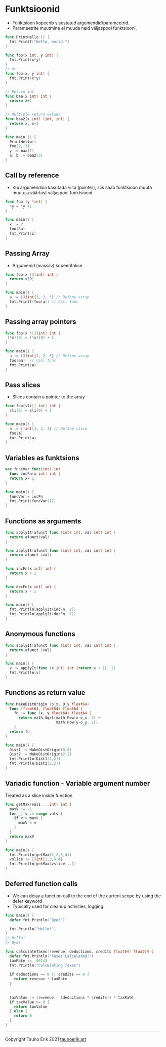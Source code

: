 # Funktsioonid

* Funktsioon kopeerib sisestatud argumendid/parameetrid.
* Parameetrite muutmine ei muuda neid väljaspool funktsiooni.

```Go
func PrintHello () {
  fmt.Printf("Hello, world.")
}

func foo(x int, y int) {
  fmt.Print(x*y)
}
// or
func foo(x, y int) {
  fmt.Print(x*y)
}

// Return int
func baa(x int) int {
  return x+1
}

// Multiple return values
func baa2(x int) (int, int) {
  return x, x+1
}

func main () {
  PrintHello()
  foo(2, 3)
  y := baa(1)
  a, b := baa2(3)
}
```

## Call by reference

* Kui argumendina kasutada viita (pointer), siis saab funktsioon muuta muutuja väärtust väljaspool funktsiooni.

```Go
func foo (y *int) {
  *y = *y +1
}

func main() {
  x := 2
  foo(&a)
  fmt.Print(x)
}
```

## Passing Array

* Argumenid (massiiv) kopeeritakse

```Go
func foo(x [3]int) int {
  return x[0]
}

func main() {
  a := [3]int{1, 2, 3} // Define array
  fmt.Printf(foo(a)) // Call func
}
```

## Passing array pointers

```Go
func foo(x *[3]int) int {
 (*x)[0] = (*x)[0] + 1
}

func main() {
  a := [3]int{1, 2, 3} // Define array
  foo(&a)  // Call func
  fmt.Print(a) 
}
```

## Pass slices

* Slices contain a pointer to the array

```Go
func foo(sli[] int) int {
  sli[0] = sli[0] + 1
}

func main() {
  a := []int{1, 2, 3} // Define slice
  foo(a)
  fmt.Print(a)
}
```

## Variables as funktsions

```Go
var funcVar func(int) int
  func incFn(x int) int {
  return x+ 1
}

func main() {
  funcVar = incFn
  fmt.Print(funcVar(1))
}
```

## Functions as arguments

```Go
func applyIt(afunct func (int) int, val int) int {
  return afunct(val)
}
```

```Go
func applyIt(afunct func (int) int, val int) int {
  return afunct (val)
}

func incFn(x int) int {
  return x + 1
}

func decFn(x int) int {
  return x - 1
}

func main() {
  fmt.Println(applyIt(incFn, 2))
  fmt.Println(applyIt(decFn, 2))
}
```

## Anonymous functions

```Go
func applyIt(afunct func (int) int, val int) int {
  return afunct (val)
}

func main() {
  v := applyIt(func (x int) int {return x + 1}, 2)
  fmt.Println(v)
}
```

## Functions as return value

```Go
func MakeDistOrigin (o_x, O_y float64)
  func (float64, float64) float64 {
    fn := func (x, y float64) float64 {
      return math.Sqrt(math.Pow(x-o_x, 2) + 
                       math.Pow(y-o_y, 2))
    }
  return fn
}

func main() {
  Dist1 := MakeDistOrigin(0,0)
  Dist2 := MakeDistOrigin(2,2)
  fmt.Println(Dist1(2,2))
  fmt.Println(Dist2(2,2))
}
```

## Variadic function - Variable argument number

Treated as a slice inside function.

```Go
func getMax(vals ...int) int {
  maxV := -1
  for _, v := range vals {
    if v > maxV {
      maxV = v
    }
  }
  return maxV
}

func main() {
  fmt.Println(getMax(1,2,6,4))
  vslice := []int{1,3,6,4}
  fmt.Println(getMax(vslice...))
}
```

## Deferred function calls

* We can delay a function call to the end of the current scope by using the defer keyword
* Typically used for cleanup activities, logging.

```Go
func main() {
  defer fmt.Printlm("Bye!")

  fmt.Println("Hello!")
}
// Hello!
// Bye!
```

```Go
func calculateTaxes(revenue, deductions, credits float64) float64 {
  defer fmt.Println("Taxes Calculated!")
  taxRate := .06143
  fmt.Println("Calculating Taxes")
 
  if deductions == 0 || credits == 0 {
    return revenue * taxRate
  }
 
 
  taxValue := (revenue - (deductions * credits)) * taxRate
  if taxValue >= 0 {
    return taxValue
  } else {
    return 0
  }
}
```

 ___

Copyright Tauno Erik 2021 [taunoerik.art](https://taunoerik.art/)